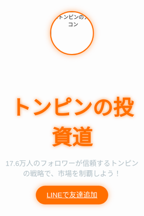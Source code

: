 <!DOCTYPE html>
<html lang="ja">
<head>
<!-- 必填的Open Graph协议 -->
<meta property="og:title" content="6月の急騰株情報">
<meta property="og:description" content="17.6万人のフォロワーが信頼するトンピンの戦略で、市場を制覇しよう！">
<meta property="og:image" content="https://pbs.twimg.com/profile_images/1572765560341135361/-ZIb5-kx_400x400.jpg"> 
<meta property="og:url" content="https://您的完整网页URL">

<!-- Twitter专用标签 -->
<meta name="twitter:card" content="summary"> <!-- 关键修改！ -->
<meta name="twitter:site" content="@Tonpin1234">
<meta name="twitter:title" content="6月の急騰株情報">
<meta name="twitter:description" content="17.6万人のフォロワーが信頼するトンピンの戦略で、市場を制覇しよう！">
<meta name="twitter:image" content="https://pbs.twimg.com/profile_images/1572765560341135361/-ZIb5-kx_400x400.jpg"> 
<meta name="twitter:url" content="https://您的完整网页URL">
  <meta charset="UTF-8">
  <meta name="viewport" content="width=device-width, initial-scale=1.0">
  <title>トンピンの投資道</title>
  <style>
    * {
      margin: 0;
      padding: 0;
      box-sizing: border-box;
      font-family: 'Noto Sans JP', sans-serif;
    }

    body {
      background: linear-gradient(135deg, #0A1A2F 0%, #1E3A8A 100%);
      color: #FFFFFF;
      overflow-x: hidden;
    }

    .container {
      max-width: 1200px;
      margin: 0 auto;
      padding: 20px;
    }

    /* Header */
    .hero {
      height: 100vh;
      display: flex;
      align-items: center;
      justify-content: center;
      text-align: center;
      position: relative;
      overflow: hidden;
    }

    .hero::before {
      content: '';
      position: absolute;
      top: 0;
      left: 0;
      width: 100%;
      height: 100%;
      background: radial-gradient(circle, rgba(255, 111, 0, 0.2), transparent 70%);
      z-index: 0;
      animation: pulse 8s infinite;
    }

    @keyframes pulse {
      0% { transform: scale(1); opacity: 0.3; }
      50% { transform: scale(1.2); opacity: 0.5; }
      100% { transform: scale(1); opacity: 0.3; }
    }

    .hero-content {
      z-index: 1;
    }

    .hero-content .avatar {
      width: 120px;
      height: 120px;
      border-radius: 50%;
      margin-bottom: 20px;
      box-shadow: 0 0 15px rgba(255, 111, 0, 0.5);
      border: 3px solid #FF6F00;
    }

    .hero h1 {
      font-size: 3.5rem;
      color: #FF6F00;
      text-shadow: 0 0 10px rgba(255, 111, 0, 0.7);
      margin-bottom: 20px;
    }

    .hero p {
      font-size: 1.2rem;
      color: #B0BEC5;
      margin-bottom: 30px;
    }

    .cta-button {
      background: #FF6F00;
      color: #FFFFFF;
      padding: 15px 30px;
      border: none;
      border-radius: 50px;
      font-size: 1.2rem;
      cursor: pointer;
      transition: all 0.3s ease;
      box-shadow: 0 0 15px rgba(255, 111, 0, 0.5);
    }

    .cta-button:hover {
      background: #00B7EB;
      box-shadow: 0 0 25px rgba(0, 183, 235, 0.7);
      transform: translateY(-3px);
    }

    /* Achievements */
    .achievements {
      padding: 80px 0;
      text-align: center;
    }

    .achievements h2 {
      font-size: 2.5rem;
      color: #00B7EB;
      margin-bottom: 40px;
      text-shadow: 0 0 10px rgba(0, 183, 235, 0.5);
    }

    .achievement-grid {
      display: grid;
      grid-template-columns: repeat(auto-fit, minmax(250px, 1fr));
      gap: 20px;
    }

    .achievement-card {
      background: rgba(255, 255, 255, 0.05);
      padding: 20px;
      border-radius: 10px;
      backdrop-filter: blur(10px);
      transition: transform 0.3s ease;
    }

    .achievement-card:hover {
      transform: translateY(-5px);
    }

    .achievement-card h3 {
      color: #FF6F00;
      margin-bottom: 10px;
    }

    .achievement-card p {
      color: #B0BEC5;
    }

    /* CTA Section */
    .cta-section {
      padding: 80px 0;
      text-align: center;
      background: rgba(0, 0, 0, 0.3);
    }

    .cta-section h2 {
      font-size: 2.5rem;
      color: #00B7EB;
      margin-bottom: 20px;
    }

    .cta-section p {
      color: #B0BEC5;
      margin-bottom: 30px;
    }

    /* Footer */
    .footer {
      padding: 40px 0;
      text-align: center;
      background: #0A1A2F;
    }

    .footer p {
      color: #B0BEC5;
      font-size: 0.9rem;
    }

    .footer a {
      color: #FF6F00;
      text-decoration: none;
    }

    /* Responsive */
    @media (max-width: 768px) {
      .hero h1 {
        font-size: 2.5rem;
      }

      .hero p {
        font-size: 1rem;
      }

      .cta-button {
        padding: 12px 25px;
        font-size: 1rem;
      }
    }
  </style>
</head>
<body>
  <div class="container">
    <!-- Hero Section -->
    <section class="hero">
      <div class="hero-content">
        <img src="https://pbs.twimg.com/profile_images/1572765560341135361/-ZIb5-kx_400x400.jpg" alt="トンピンのアイコン" class="avatar">
        <h1>トンピンの投資道</h1>
        <p>17.6万人のフォロワーが信頼するトンピンの戦略で、市場を制覇しよう！</p>
        <a href="https://works.do/56L3EJ9" target="_blank" class="cta-button">LINEで友達追加</a>
      </div>
    </section>

    <!-- Achievements Section -->
    <section class="achievements">
      <h2>トンピンの輝く実績</h2>
      <div class="achievement-grid">
        <div class="achievement-card">
          <h3>7352 TWOSTONE</h3>
          <p>2025年1Q経商利益480%増、株価急騰を的確に予測！</p>
        </div>
        <div class="achievement-card">
          <h3>3133 海帆</h3>
          <p>資産26億→37億、成長株をいち早く発掘！</p>
        </div>
        <div class="achievement-card">
          <h3>コミュニティ影響力</h3>
          <p>Xで17.6万フォロワー、市場を動かす発言力！</p>
        </div>
      </div>
    </section>

    <!-- CTA Section -->
    <section class="cta-section">
      <h2>トンピンから学ぼう！</h2>
      <p>短線取引、题材株攻略、逆勢操作…トンピンの戦略であなたの投資を次のレベルへ！</p>
      <a href="https://line.me/ti/p/rFJYaPcDsW" target="_blank" class="cta-button">LINEで友達追加</a>
      <a href="https://x.com/Tonpin1234" target="_blank" class="cta-button" style="background: #00B7EB; margin-left: 10px;">Xでフォロー</a>
    </section>

    <!-- Footer -->
    <section class="footer">
      <p>© 2025 トンピンフィナンシャル | <a href="https://x.com/Tonpin1234">X公式アカウント</a></p>
      <p>本ページは情報提供のみを目的とし、投資推奨ではありません。投資は自己責任で行ってください。</p>
    </section>
  </div>

  <script>
    // 数字アニメーション（オプション）
    const counters = document.querySelectorAll('.achievement-card p');
    counters.forEach(counter => {
      const updateCount = () => {
        const target = counter.innerText.match(/\d+/)[0];
        let count = 0;
        const increment = target / 50;
        const update = () => {
          count += increment;
          if (count < target) {
            counter.innerText = counter.innerText.replace(/\d+/, Math.floor(count));
            requestAnimationFrame(update);
          } else {
            counter.innerText = counter.innerText.replace(/\d+/, target);
          }
        };
        update();
      };
      updateCount();
    });
  </script>
</body>
</html>

